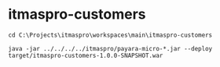 # itmaspro-customers
```
cd C:\Projects\itmaspro\workspaces\main\itmaspro-customers
```
```
java -jar ../../../../itmaspro/payara-micro-*.jar --deploy target/itmaspro-customers-1.0.0-SNAPSHOT.war
```
